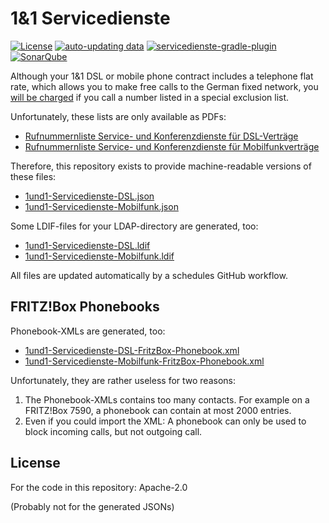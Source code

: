# 1&1 Servicedienste
<!-- markdown-link-check-disable -->
[![License](https://img.shields.io/github/license/chkpnt/1und1-Servicedienste.svg?label=License)](https://tldrlegal.com/license/apache-license-2.0-(apache-2.0)) 
[![auto-updating data](https://github.com/chkpnt/1und1-Servicedienste/workflows/auto-updating%20data/badge.svg)](https://github.com/chkpnt/1und1-Servicedienste/actions?query=workflow%3A%22auto-updating+data%22)
[![servicedienste-gradle-plugin](https://github.com/chkpnt/1und1-Servicedienste/workflows/servicedienste-gradle-plugin/badge.svg)](https://github.com/chkpnt/1und1-Servicedienste/actions?query=workflow%3Aservicedienste-gradle-plugin)
[![SonarQube](https://img.shields.io/badge/SonarQube-sonar.chkpnt.de-blue.svg)](https://sonar.chkpnt.de/dashboard?id=servicedienste-gradle-plugin)
<!-- markdown-link-check-enable -->

Although your 1&1 DSL or mobile phone contract includes a telephone flat rate, which allows you to make free calls
to the German fixed network, you [will be charged](https://hilfe-center.1und1.de/rechnung-c85326/rechnungspositionen-c85331/berechnung-von-service--und-konferenzdiensten-a793873.html)
if you call a number listed in a special exclusion list.

Unfortunately, these lists are only available as PDFs:
* [Rufnummernliste Service- und Konferenzdienste für DSL-Verträge](https://hilfe-center.1und1.de/bin_dea/article/793873/DSL_Rufnummernliste_Service_und_Konferenzdienste.pdf)
* [Rufnummernliste Service- und Konferenzdienste für Mobilfunkverträge](https://hilfe-center.1und1.de/bin_dea/article/793873/Mobile_Rufnummernliste_Service_und_Konferenzdienste.pdf)

Therefore, this repository exists to provide machine-readable versions of these files:
* [1und1-Servicedienste-DSL.json](1und1-Servicedienste-DSL.json)
* [1und1-Servicedienste-Mobilfunk.json](1und1-Servicedienste-Mobilfunk.json)

Some LDIF-files for your LDAP-directory are generated, too:
* [1und1-Servicedienste-DSL.ldif](1und1-Servicedienste-DSL.ldif)
* [1und1-Servicedienste-Mobilfunk.ldif](1und1-Servicedienste-Mobilfunk.ldif)

All files are updated automatically by a schedules GitHub workflow.

## FRITZ!Box Phonebooks 

Phonebook-XMLs are generated, too:
* [1und1-Servicedienste-DSL-FritzBox-Phonebook.xml](1und1-Servicedienste-DSL-FritzBox-Phonebook.xml)
* [1und1-Servicedienste-Mobilfunk-FritzBox-Phonebook.xml](1und1-Servicedienste-Mobilfunk-FritzBox-Phonebook.xml)

Unfortunately, they are rather useless for two reasons:
1. The Phonebook-XMLs contains too many contacts. For example on a FRITZ!Box 7590, a phonebook can contain at most 2000 entries.
1. Even if you could import the XML: A phonebook can only be used to block incoming calls, but not outgoing call.

## License

For the code in this repository: Apache-2.0

(Probably not for the generated JSONs)
